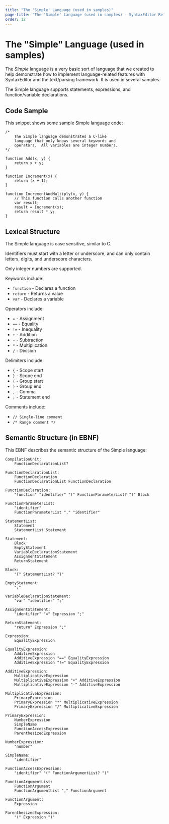 ```yaml
---
title: "The 'Simple' Language (used in samples)"
page-title: "The 'Simple' Language (used in samples) - SyntaxEditor Reference"
order: 12
---
```

# The "Simple" Language (used in samples)

The *Simple* language is a very basic sort of language that we created to help demonstrate how to implement language-related features with SyntaxEditor and the text/parsing framework.  It is used in several samples.

The Simple language supports statements, expressions, and function/variable declarations.

## Code Sample

This snippet shows some sample Simple language code:

```
/*
	The Simple language demonstrates a C-like
	language that only knows several keywords and
	operators.  All variables are integer numbers.
*/

function Add(x, y) {
	return x + y;
}

function Increment(x) {
	return (x + 1);
}

function IncrementAndMultiply(x, y) {
	// This function calls another function
	var result;
	result = Increment(x);
	return result * y;
}
```

## Lexical Structure

The Simple language is case sensitive, similar to C.

Identifiers must start with a letter or underscore, and can only contain letters, digits, and underscore characters.

Only integer numbers are supported.

Keywords include:

- `function` - Declares a function
- `return` - Returns a value
- `var` - Declares a variable

Operators include:

- `=` - Assignment
- `==` - Equality
- `!=` - Inequality
- `+` - Addition
- `-` - Subtraction
- `*` - Multiplication
- `/` - Division

Delimiters include:

- `{` - Scope start
- `}` - Scope end
- `(` - Group start
- `)` - Group end
- `,` - Comma
- `;` - Statement end

Comments include:

- `// Single-line comment`
- `/* Range comment */`

## Semantic Structure (in EBNF)

This EBNF describes the semantic structure of the Simple language:

```
CompilationUnit:
	FunctionDeclarationList?

FunctionDeclarationList:
	FunctionDeclaration
	FunctionDeclarationList FunctionDeclaration

FunctionDeclaration:
	"function" "identifier" "(" FunctionParameterList? ")" Block

FunctionParameterList:
	"identifier"
	FunctionParameterList "," "identifier"

StatementList:
	Statement
	StatementList Statement

Statement:
	Block
	EmptyStatement
	VariableDeclarationStatement
	AssignmentStatement
	ReturnStatement

Block:
	"{" StatementList? "}"

EmptyStatement:
	";"

VariableDeclarationStatement:
	"var" "identifier" ";"

AssignmentStatement:
	"identifier" "=" Expression ";"

ReturnStatement:
	"return" Expression ";"

Expression:
	EqualityExpression

EqualityExpression:
	AdditiveExpression
	AdditiveExpression "==" EqualityExpression
	AdditiveExpression "!=" EqualityExpression

AdditiveExpression:
	MultiplicativeExpression
	MultiplicativeExpression "+" AdditiveExpression
	MultiplicativeExpression "-" AdditiveExpression

MultiplicativeExpression:
	PrimaryExpression
	PrimaryExpression "*" MultiplicativeExpression
	PrimaryExpression "/" MultiplicativeExpression

PrimaryExpression:
	NumberExpression
	SimpleName
	FunctionAccessExpression
	ParenthesizedExpression

NumberExpression:
	"number"

SimpleName:
	"identifier"

FunctionAccessExpression:
	"identifier" "(" FunctionArgumentList? ")"

FunctionArgumentList:
	FunctionArgument
	FunctionArgumentList "," FunctionArgument

FunctionArgument:
	Expression

ParenthesizedExpression:
	"(" Expression ")"
```
